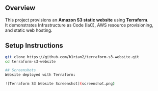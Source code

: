 
## Overview
This project provisions an **Amazon S3 static website** using **Terraform**.  
It demonstrates Infrastructure as Code (IaC), AWS resource provisioning, and static web hosting.

## Setup Instructions
   ```bash
   git clone https://github.com/b1rian2/terraform-s3-website.git
   cd terraform-s3-website

## Screenshots
Website deployed with Terraform:

![Terraform S3 Website Screenshot](screenshot.png)

